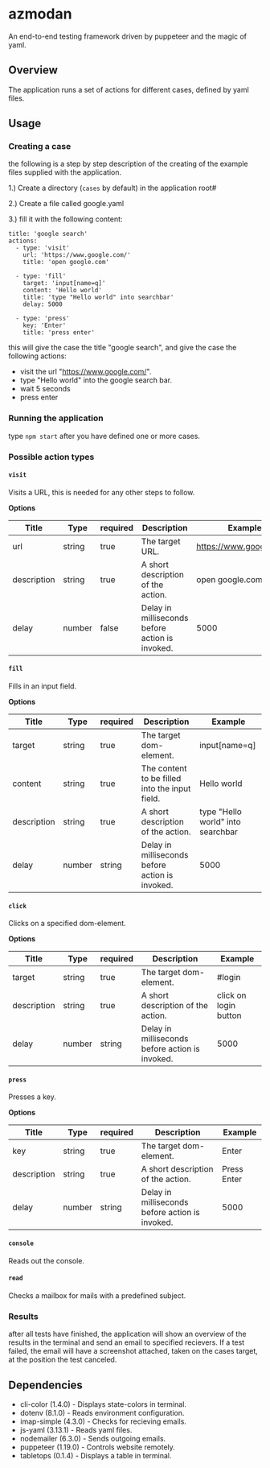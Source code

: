 # azmodan

An end-to-end testing framework driven by puppeteer and the magic of yaml.

## Overview
The application runs a set of actions for different cases, defined by yaml files.

## Usage

### Creating a case
the following is a step by step description of the creating of the example files supplied with the application.

1.) Create a directory (``cases`` by default) in the application root#

2.) Create a file called google.yaml

3.) fill it with the following content: 

```
title: 'google search'
actions:
  - type: 'visit'
    url: 'https://www.google.com/'
    title: 'open google.com'

  - type: 'fill'
    target: 'input[name=q]'
    content: 'Hello world'
    title: 'type "Hello world" into searchbar'
    delay: 5000
    
  - type: 'press'
    key: 'Enter'
    title: 'press enter'
```

this will give the case the title "google search", and give the case the following actions:
- visit the url "https://www.google.com/".
- type "Hello world" into the google search bar.
- wait 5 seconds
- press enter

### Running the application
type ```npm start``` after you have defined one or more cases.

### Possible action types

#### ``visit``
Visits a URL, this is needed for any other steps to follow.

**Options**

| Title       | Type   | required | Description                                     | Example                           |
| ----------- | ------ | -------- | ----------------------------------------------- | --------------------------------- |
| url         | string | true     | The target URL.                                 | https://www.google.com/           |
| description | string | true     | A short description of the action.              | open google.com                   |
| delay       | number | false    | Delay in milliseconds before action is invoked. | 5000                              |

#### ``fill``
Fills in an input field.

**Options**

| Title       | Type   | required | Description                                     | Example                           |
| ----------- | ------ | -------- | ----------------------------------------------- | --------------------------------- |
| target      | string | true     | The target dom-element.                         | input[name=q]                     |
| content     | string | true     | The content to be filled into the input field.  | Hello world                       |
| description | string | true     | A short description of the action.              | type "Hello world" into searchbar |
| delay       | number | string   | Delay in milliseconds before action is invoked. | 5000                              |

#### ``click``
Clicks on a specified dom-element.

**Options**

| Title       | Type   | required | Description                                     | Example                           |
| ----------- | ------ | -------- | ----------------------------------------------- | --------------------------------- |
| target      | string | true     | The target dom-element.                         | #login                            |
| description | string | true     | A short description of the action.              | click on login button             |
| delay       | number | string   | Delay in milliseconds before action is invoked. | 5000                              |

#### ``press``
Presses a key.

**Options**

| Title       | Type   | required | Description                                     | Example                           |
| ----------- | ------ | -------- | ----------------------------------------------- | --------------------------------- |
| key         | string | true     | The target dom-element.                         | Enter                             |
| description | string | true     | A short description of the action.              | Press Enter                       |
| delay       | number | string   | Delay in milliseconds before action is invoked. | 5000                              |

#### ``console``
Reads out the console.

#### ``read``
Checks a mailbox for mails with a predefined subject.

### Results

after all tests have finished, the application will show an overview of the results in the terminal and send an email to specified recievers. If a test failed, the email will have a screenshot attached, taken on the cases target, at the position the test canceled.

## Dependencies
- cli-color (1.4.0)   - Displays state-colors in terminal.
- dotenv (8.1.0)      - Reads environment configuration.
- imap-simple (4.3.0) - Checks for recieving emails.
- js-yaml (3.13.1)    - Reads yaml files.
- nodemailer (6.3.0)  - Sends outgoing emails.
- puppeteer (1.19.0)  - Controls website remotely.
- tabletops (0.1.4)   - Displays a table in terminal.

